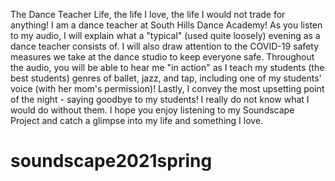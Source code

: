 The Dance Teacher Life, the life I love, the life I would not trade for anything! 
I am a dance teacher at South Hills Dance Academy!
As you listen to my audio, I will explain what a "typical" (used quite loosely) evening as a dance teacher consists of.
I will also draw attention to the COVID-19 safety measures we take at the dance studio to keep everyone safe. 
Throughout the audio, you will be able to hear me "in action" as I teach my students (the best students) genres of ballet, jazz, and tap, including one of my students' voice (with her mom's permission)!
Lastly, I convey the most upsetting point of the night - saying goodbye to my students! I really do not know what I would do without them. 
I hope you enjoy listening to my Soundscape Project and catch a glimpse into my life and something I love.

# soundscape2021spring
